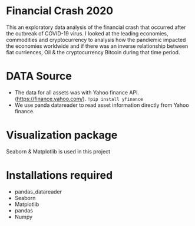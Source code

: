 # Financial Crash 2020

This an exploratory data analysis of the financial crash that occurred after the outbreak of COVID-19 virus. 
I looked at the leading economies, commodities and cryptocurrency to analysis how the pandiemic impacted the economies worldwide and if there was an inverse relationship between fiat curriences, Oil & the cryptocurrency Bitcoin during that time period.

# DATA Source
- The data for all assets was with Yahoo finance API.(https://finance.yahoo.com/). ``` !pip install yfinance ```
- We use panda datareader to read asset information directly from Yahoo finance.

# Visualization package
Seaborn & Matplotlib is used in this project

# Installations required
- pandas_datareader
- Seaborn
- Matplotlib
- pandas
- Numpy
